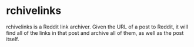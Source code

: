 rchivelinks
===========

rchivelinks is a Reddit link archiver. Given the URL of a post to Reddit, it will find all of the links in that post and archive all of them, as well as the post itself.
